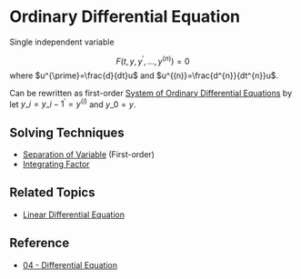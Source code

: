 # Ordinary Differential Equation

Single independent variable

$$
F\left(t,y,y^{\prime},\dots,y^{(n)}\right)=0
$$where $u^{\prime}=\frac{d}{dt}u$ and $u^{(n)}=\frac{d^{n}}{dt^{n}}u$.

Can be rewritten as first-order [System of Ordinary Differential Equations](System%20of%20Differential%20Equation/System%20of%20Ordinary%20Differential%20Equations.md) by let $y\_{i}=y\_{i-1}^{\prime}=y^{(i)}$ and $y\_{0}=y$.

## Solving Techniques

* [Separation of Variable](Separation%20of%20Variable.md) (First-order)
* [Integrating Factor](Integrating%20Factor.md)

## Related Topics

* [Linear Differential Equation](Linear%20Differential%20Equation.md)

## Reference

* [04 - Differential Equation](../../../../00%20-%20Summary/SCMA104%20-%20System%20of%20Ordinary%20Differential%20Equations%20and%20Applications%20in%20Medical%20Science/04%20-%20Differential%20Equation.md)
